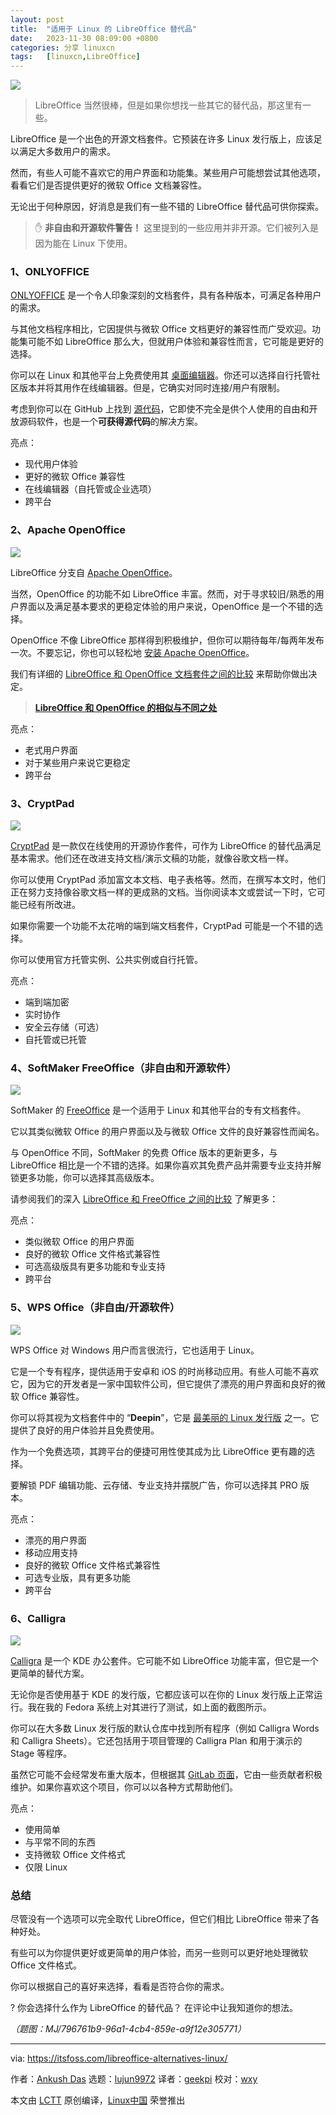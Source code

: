 ```yaml
---
layout: post
title:	"适用于 Linux 的 LibreOffice 替代品"
date:	2023-11-30 08:09:00 +0800 
categories:	分享 linuxcn 
tags:	[linuxcn,LibreOffice]
---
```



![](/Asserts/Images/album/202311/30/080855bo0k9rdtpkssi0px.png)



> 
> LibreOffice 当然很棒，但是如果你想找一些其它的替代品，那这里有一些。
> 
> 
> 


LibreOffice 是一个出色的开源文档套件。它预装在许多 Linux 发行版上，应该足以满足大多数用户的需求。


然而，有些人可能不喜欢它的用户界面和功能集。某些用户可能想尝试其他选项，看看它们是否提供更好的微软 Office 文档兼容性。


无论出于何种原因，好消息是我们有一些不错的 LibreOffice 替代品可供你探索。



> 
> ✋ **非自由和开源软件警告！** 这里提到的一些应用并非开源。它们被列入是因为能在 Linux 下使用。
> 
> 
> 


### 1、ONLYOFFICE


[ONLYOFFICE](https://www.onlyoffice.com/) 是一个令人印象深刻的文档套件，具有各种版本，可满足各种用户的需求。


与其他文档程序相比，它因提供与微软 Office 文档更好的兼容性而广受欢迎。功能集可能不如 LibreOffice 那么大，但就用户体验和兼容性而言，它可能是更好的选择。


你可以在 Linux 和其他平台上免费使用其 [桌面编辑器](https://www.onlyoffice.com/en/desktop.aspx)。你还可以选择自行托管社区版本并将其用作在线编辑器。但是，它确实对同时连接/用户有限制。


考虑到你可以在 GitHub 上找到 [源代码](https://github.com/ONLYOFFICE)，它即使不完全是供个人使用的自由和开放源码软件，也是一个**可获得源代码**的解决方案。


亮点：


* 现代用户体验
* 更好的微软 Office 兼容性
* 在线编辑器（自托管或企业选项）
* 跨平台


### 2、Apache OpenOffice


![](/Asserts/Images/album/202311/30/081024f0yu6e3n8izvju3g.png)


LibreOffice 分支自 [Apache OpenOffice](https://www.openoffice.org/)。


当然，OpenOffice 的功能不如 LibreOffice 丰富。然而，对于寻求较旧/熟悉的用户界面以及满足基本要求的更稳定体验的用户来说，OpenOffice 是一个不错的选择。


OpenOffice 不像 LibreOffice 那样得到积极维护，但你可以期待每年/每两年发布一次。不要忘记，你也可以轻松地 [安装 Apache OpenOffice](https://itsfoss.com/install-openoffice-ubuntu-linux/)。


我们有详细的 [LibreOffice 和 OpenOffice 文档套件之间的比较](/article-16079-1.html) 来帮助你做出决定。



> 
> **[LibreOffice 和 OpenOffice 的相似与不同之处](/article-16079-1.html)**
> 
> 
> 


亮点：


* 老式用户界面
* 对于某些用户来说它更稳定
* 跨平台


### 3、CryptPad


![](/Asserts/Images/album/202311/30/080928m1zaf68o6g18ux5g.png)


[CryptPad](https://cryptpad.org/) 是一款仅在线使用的开源协作套件，可作为 LibreOffice 的替代品满足基本需求。他们还在改进支持文档/演示文稿的功能，就像谷歌文档一样。


你可以使用 CryptPad 添加富文本文档、电子表格等。然而，在撰写本文时，他们正在努力支持像谷歌文档一样的更成熟的文档。当你阅读本文或尝试一下时，它可能已经有所改进。


如果你需要一个功能不太花哨的端到端文档套件，CryptPad 可能是一个不错的选择。


你可以使用官方托管实例、公共实例或自行托管。


亮点：


* 端到端加密
* 实时协作
* 安全云存储（可选）
* 自托管或已托管


### 4、SoftMaker FreeOffice（非自由和开源软件）


![](/Asserts/Images/album/202311/30/081037eupjjaprf5u3fr3r.png)


SoftMaker 的 [FreeOffice](https://www.freeoffice.com/en/) 是一个适用于 Linux 和其他平台的专有文档套件。


它以其类似微软 Office 的用户界面以及与微软 Office 文件的良好兼容性而闻名。


与 OpenOffice 不同，SoftMaker 的免费 Office 版本的更新更多，与 LibreOffice 相比是一个不错的选择。如果你喜欢其免费产品并需要专业支持并解锁更多功能，你可以选择其高级版本。


请参阅我们的深入 [LibreOffice 和 FreeOffice 之间的比较](https://itsfoss.com/libreoffice-vs-freeoffice/) 了解更多：


亮点：


* 类似微软 Office 的用户界面
* 良好的微软 Office 文件格式兼容性
* 可选高级版具有更多功能和专业支持
* 跨平台


### 5、WPS Office（非自由/开源软件）


![](/Asserts/Images/album/202311/30/080929hjjaky9tjvujs1a3.png)


WPS Office 对 Windows 用户而言很流行，它也适用于 Linux。


它是一个专有程序，提供适用于安卓和 iOS 的时尚移动应用。有些人可能不喜欢它，因为它的开发者是一家中国软件公司，但它提供了漂亮的用户界面和良好的微软 Office 兼容性。


你可以将其视为文档套件中的 “**Deepin**”，它是 [最美丽的 Linux 发行版](https://itsfoss.com/beautiful-linux-distributions/) 之一。它提供了良好的用户体验并且免费使用。


作为一个免费选项，其跨平台的便捷可用性使其成为比 LibreOffice 更有趣的选择。


要解锁 PDF 编辑功能、云存储、专业支持并摆脱广告，你可以选择其 PRO 版本。


亮点：


* 漂亮的用户界面
* 移动应用支持
* 良好的微软 Office 文件格式兼容性
* 可选专业版，具有更多功能
* 跨平台


### 6、Calligra


![](/Asserts/Images/album/202311/30/080930b6s1gpzp654c2zdp.png)


[Calligra](https://calligra.org/) 是一个 KDE 办公套件。它可能不如 LibreOffice 功能丰富，但它是一个更简单的替代方案。


无论你是否使用基于 KDE 的发行版，它都应该可以在你的 Linux 发行版上正常运行。我在我的 Fedora 系统上对其进行了测试，如上面的截图所示。


你可以在大多数 Linux 发行版的默认仓库中找到所有程序（例如 Calligra Words 和 Calligra Sheets）。它还包括用于项目管理的 Calligra Plan 和用于演示的 Stage 等程序。


虽然它可能不会经常发布重大版本，但根据其 [GitLab 页面](https://invent.kde.org/office/calligra)，它由一些贡献者积极维护。如果你喜欢这个项目，你可以以各种方式帮助他们。


亮点：


* 使用简单
* 与平常不同的东西
* 支持微软 Office 文件格式
* 仅限 Linux


### 总结


尽管没有一个选项可以完全取代 LibreOffice，但它们相比 LibreOffice 带来了各种好处。


有些可以为你提供更好或更简单的用户体验，而另一些则可以更好地处理微软 Office 文件格式。


你可以根据自己的喜好来选择，看看是否符合你的需求。


? 你会选择什么作为 LibreOffice 的替代品？ 在评论中让我知道你的想法。


*（题图：MJ/796761b9-96a1-4cb4-859e-a9f12e305771）*




---


via: <https://itsfoss.com/libreoffice-alternatives-linux/>


作者：[Ankush Das](https://itsfoss.com/author/ankush/) 选题：[lujun9972](https://github.com/lujun9972) 译者：[geekpi](https://github.com/geekpi) 校对：[wxy](https://github.com/wxy)


本文由 [LCTT](https://github.com/LCTT/TranslateProject) 原创编译，[Linux中国](https://linux.cn/) 荣誉推出
